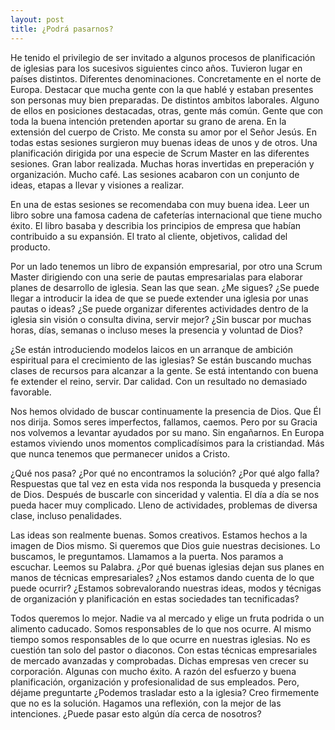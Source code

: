 ```yaml
---
layout: post
title: ¿Podrá pasarnos?
---
```


He tenido el privilegio de ser invitado a algunos procesos de planificación de iglesias para los sucesivos siguientes cinco años. Tuvieron lugar en países distintos. Diferentes denominaciones. Concretamente en el norte de Europa. Destacar que mucha gente con la que hablé y estaban presentes son personas muy bien preparadas. De distintos ambitos laborales. Alguno de ellos en posiciones destacadas, otras, gente más común. Gente que con toda la buena intención pretenden aportar su grano de arena. En la extensión del cuerpo de Cristo. Me consta su amor por el Señor Jesús. En todas estas sesiones surgieron muy buenas ideas de unos y de otros. Una planificación dirigida por una especie de Scrum Master en las diferentes sesiones. Gran labor realizada. Muchas horas invertidas en preperación y organización. Mucho café. Las sesiones acabaron con un conjunto de ideas, etapas a llevar y visiones a realizar.

En una de estas sesiones se recomendaba con muy buena idea. Leer un libro sobre una famosa cadena de cafeterías internacional que tiene mucho éxito. El libro basaba y describia los principios de empresa que habían contribuido a su expansión. El trato al cliente, objetivos, calidad del producto.

Por un lado tenemos un libro de expansión empresarial, por otro una Scrum Master dirigiendo con una serie de pautas empresarialas para elaborar planes de desarrollo de iglesia. Sean las que sean. ¿Me sigues? ¿Se puede llegar a introducir la idea de que se puede extender una iglesia por unas pautas o ideas? ¿Se puede organizar diferentes actividades dentro de la iglesia sin visión o consulta divina, servir mejor? ¿Sin buscar por muchas horas, días, semanas o incluso meses la presencia y voluntad de Dios?

¿Se están introduciendo modelos laicos en un arranque de ambición espiritual para el crecimiento de las iglesias? Se están buscando muchas clases de recursos para alcanzar a la gente. Se está intentando con buena fe extender el reino, servir. Dar calidad. Con un resultado no demasiado favorable. 

Nos hemos olvidado de buscar continuamente la presencia de Dios. Que Él nos dirija. Somos seres imperfectos, fallamos, caemos. Pero por su Gracia nos volvemos a levantar ayudados por su mano. Sin engañarnos. En Europa estamos viviendo unos momentos complicadísimos para la cristiandad. Más que nunca tenemos que permanecer unidos a Cristo. 

¿Qué nos pasa? ¿Por qué no encontramos la solución? ¿Por qué algo falla? Respuestas que tal vez en esta vida nos responda la busqueda y presencia de Dios. Después de buscarle con sinceridad y valentia. El día a día se nos pueda hacer muy complicado. Lleno de actividades, problemas de diversa clase, incluso penalidades. 

Las ideas son realmente buenas. Somos creativos. Estamos hechos a la imagen de Dios mismo. Si queremos que Dios guie nuestras decisiones. Lo buscamos, le preguntamos. Llamamos a la puerta. Nos paramos a escuchar. Leemos su Palabra. ¿Por qué buenas iglesias dejan sus planes en manos de técnicas empresariales? ¿Nos estamos dando cuenta de lo que puede ocurrir? ¿Estamos sobrevalorando nuestras ideas, modos y técnigas de organización y planificación en estas sociedades tan tecnificadas?

Todos queremos lo mejor. Nadie va al mercado y elige un fruta podrida o un alimento caducado.
Somos responsables de lo que nos ocurre. Al mismo tiempo somos responsables de lo que ocurre en nuestras iglesias. No es cuestión tan solo del pastor o diaconos. Con estas técnicas empresariales de mercado avanzadas y comprobadas. Dichas empresas ven crecer su corporación. Algunas con mucho éxito. A razón del esfuerzo y buena planificación, organización y profesionalidad de sus empleados. Pero, déjame preguntarte ¿Podemos trasladar esto a la iglesia? Creo firmemente que no es la solución. Hagamos una reflexión, con la mejor de las intenciones. ¿Puede pasar esto algún día cerca de nosotros?



